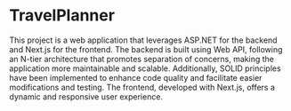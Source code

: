 # TravelPlanner
This project is a web application that leverages ASP.NET for the backend and Next.js for the frontend. The backend is built using Web API, following an N-tier architecture that promotes separation of concerns, making the application more maintainable and scalable. Additionally, SOLID principles have been implemented to enhance code quality and facilitate easier modifications and testing. The frontend, developed with Next.js, offers a dynamic and responsive user experience.
